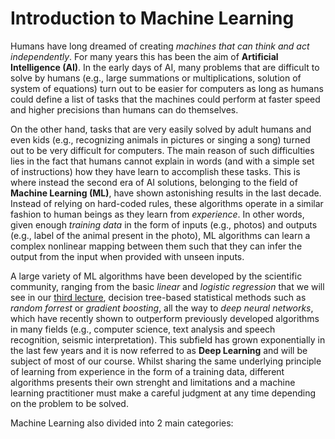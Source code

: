 # Introduction to Machine Learning

Humans have long dreamed of creating *machines that can think and act independently*. For many years this has been the
aim of **Artificial Intelligence (AI)**. In the early days of AI, many problems that are difficult to solve by humans 
(e.g., large summations or multiplications, solution of system of equations) turn out to be easier for computers as long
as humans could define a list of tasks that the machines could perform at faster speed and higher precisions than humans
can do themselves.

On the other hand, tasks that are very easily solved by adult humans and even kids (e.g., recognizing animals in pictures
or singing a song) turned out to be very difficult for computers. The main reason of such difficulties lies in the fact
that humans cannot explain in words (and with a simple set of instructions) how they have learn to accomplish these tasks.
This is where instead the second era of AI solutions, belonging to the field of **Machine Learning (ML)**, have shown astonishing
results in the last decade. Instead of relying on hard-coded rules, these algorithms operate in a similar fashion to human 
beings as they learn from *experience*. In other words, given enough *training data* in the form of inputs (e.g., photos)
and outputs (e.g., label of the animal present in the photo), ML algorithms can learn a complex nonlinear mapping between
them such that they can infer the output from the input when provided with unseen inputs. 

A large variety of ML algorithms have been developed by the scientific community, ranging from the basic *linear* and *logistic 
regression* that we will see in our [third lecture](lectures/linreg.md), decision tree-based statistical methods such 
as *random forrest* or *gradient boosting*, all the way to *deep neural networks*, which have recently
shown to outperform previously developed algorithms in many fields (e.g., computer science, text analysis and speech recognition,
seismic interpretation). This subfield has grown exponentially in the last few years and it is now referred to as **Deep Learning**
and will be subject of most of our course. Whilst sharing the same underlying principle of learning from experience in the form 
of a training data, different algorithms presents their own strenght and limitations and a machine learning practitioner 
must make a careful judgment at any time depending on the problem to be solved.

Machine Learning also divided into 2 main categories:
